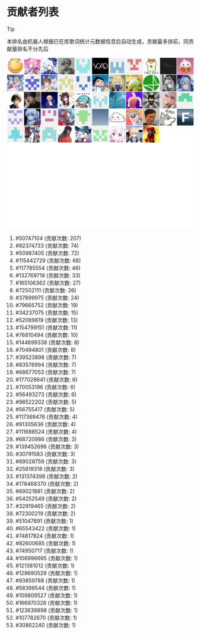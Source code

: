 # 贡献者列表

> [!TIP]
> 本排名由机器人根据已在库歌词统计元数据信息后自动生成，贡献最多排前，同贡献量排名不分先后

![贡献者头像画廊](./CONTRIBUTORS.svg)

1. #50747104 (贡献次数: 207)
2. #92374733 (贡献次数: 74)
3. #50987405 (贡献次数: 72)
4. #115442729 (贡献次数: 68)
5. #117785554 (贡献次数: 46)
6. #132769718 (贡献次数: 33)
7. #165106362 (贡献次数: 27)
8. #72502111 (贡献次数: 26)
9. #37899975 (贡献次数: 24)
10. #79665752 (贡献次数: 19)
11. #34237075 (贡献次数: 15)
12. #52089819 (贡献次数: 13)
13. #154799151 (贡献次数: 11)
14. #76810494 (贡献次数: 10)
15. #144699338 (贡献次数: 8)
16. #70494801 (贡献次数: 8)
17. #39523898 (贡献次数: 7)
18. #83578994 (贡献次数: 7)
19. #68677053 (贡献次数: 7)
20. #177028641 (贡献次数: 6)
21. #70053196 (贡献次数: 6)
22. #56493273 (贡献次数: 6)
23. #98522202 (贡献次数: 5)
24. #56755417 (贡献次数: 5)
25. #117369476 (贡献次数: 4)
26. #91305636 (贡献次数: 4)
27. #111688524 (贡献次数: 4)
28. #68720986 (贡献次数: 3)
29. #139452696 (贡献次数: 3)
30. #30791583 (贡献次数: 3)
31. #69028759 (贡献次数: 3)
32. #25819318 (贡献次数: 3)
33. #131374398 (贡献次数: 2)
34. #178468370 (贡献次数: 2)
35. #69021881 (贡献次数: 2)
36. #54252549 (贡献次数: 2)
37. #32919465 (贡献次数: 2)
38. #72300219 (贡献次数: 2)
39. #51047891 (贡献次数: 1)
40. #65543422 (贡献次数: 1)
41. #74817824 (贡献次数: 1)
42. #82600685 (贡献次数: 1)
43. #74950717 (贡献次数: 1)
44. #106996695 (贡献次数: 1)
45. #121381012 (贡献次数: 1)
46. #129690529 (贡献次数: 1)
47. #93859788 (贡献次数: 1)
48. #58398544 (贡献次数: 1)
49. #109809527 (贡献次数: 1)
50. #166970328 (贡献次数: 1)
51. #123639898 (贡献次数: 1)
52. #107782670 (贡献次数: 1)
53. #30862240 (贡献次数: 1)
